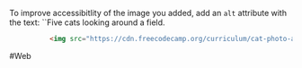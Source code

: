 To improve accessibitlity of the image you added, add an `alt` attribute with the text:
``Five cats looking around a field.

```html 
          <img src="https://cdn.freecodecamp.org/curriculum/cat-photo-app/cats.jpg" alt="Five cats looking around a field.">
```

#Web
